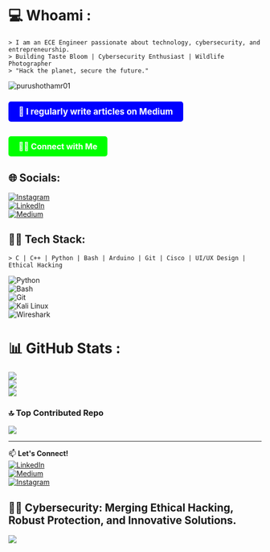 
# 💻 Whoami :
```shell
> I am an ECE Engineer passionate about technology, cybersecurity, and entrepreneurship.
> Building Taste Bloom | Cybersecurity Enthusiast | Wildlife Photographer
> "Hack the planet, secure the future."
```
<p align="left"> <img src="https://komarev.com/ghpvc/?username=purushothamr01&label=Profile%20views&color=0e75b6&style=flat" alt="purushothamr01" /> </p>
<h3><a href="mailto:https://medium.com/@Purushothamr" style="display: inline-block; padding: 10px 20px; font-size: 17px; font-weight: bold; color: white; background-color: 	#0000ff; text-decoration: none; border-radius: 5px;">📝 I regularly write articles on Medium</a></h3>
<h2><a href="mailto:purushothamr242@gmail.com" style="display: inline-block; padding: 10px 20px; font-size: 16px; font-weight: bold; color: white; background-color: #00ff00; text-decoration: none; border-radius: 5px;">🕵️‍♂️ Connect with Me</a></h2>

## 🌐 Socials:
[![Instagram](https://img.shields.io/badge/Instagram-%23E4405F.svg?logo=Instagram&logoColor=white)](https://instagram.com/purushothamr_)  
[![LinkedIn](https://img.shields.io/badge/LinkedIn-%230077B5.svg?logo=linkedin&logoColor=white)](https://linkedin.com/in/purushothamr)  
[![Medium](https://img.shields.io/badge/Medium-12100E?logo=medium&logoColor=white)](https://medium.com/@Purushothamr)  

## 🏴‍☠️ Tech Stack:
```shell
> C | C++ | Python | Bash | Arduino | Git | Cisco | UI/UX Design | Ethical Hacking
```
![Python](https://img.shields.io/badge/python-3670A0?style=plastic&logo=python&logoColor=ffdd54)  
![Bash](https://img.shields.io/badge/bash_script-%23121011.svg?style=plastic&logo=gnu-bash&logoColor=white)  
![Git](https://img.shields.io/badge/git-%23F05033.svg?style=plastic&logo=git&logoColor=white)  
![Kali Linux](https://img.shields.io/badge/Kali_Linux-557C94?style=plastic&logo=kali-linux&logoColor=white)  
![Wireshark](https://img.shields.io/badge/Wireshark-%231281C0.svg?style=plastic&logo=wireshark&logoColor=white)  

# 📊 GitHub Stats :
![](https://github-readme-stats.vercel.app/api?username=purushothamr01&theme=tokyonight&hide_border=false&include_all_commits=false&count_private=false)<br/>
![](https://github-readme-streak-stats.herokuapp.com/?user=purushothamr01&theme=tokyonight&hide_border=false)<br/>
![](https://github-readme-stats.vercel.app/api/top-langs/?username=purushothamr01&theme=tokyonight&hide_border=false&include_all_commits=false&count_private=false&layout=compact)


### 🔝 Top Contributed Repo
![](https://github-contributor-stats.vercel.app/api?username=purushothamr01&limit=5&theme=calm&combine_all_yearly_contributions=true)

---
📫 **Let's Connect!**  
[![LinkedIn](https://img.shields.io/badge/LinkedIn-%230077B5.svg?logo=linkedin&logoColor=white)](https://linkedin.com/in/purushothamr)  
[![Medium](https://img.shields.io/badge/Medium-12100E?logo=medium&logoColor=white)](https://medium.com/@Purushothamr)  
[![Instagram](https://img.shields.io/badge/Instagram-%23E4405F.svg?logo=Instagram&logoColor=white)](https://instagram.com/purushothamr_)  

👨‍💻 Cybersecurity: Merging Ethical Hacking, Robust Protection, and Innovative Solutions.
---
[![](https://visitcount.itsvg.in/api?id=purushothamr01&icon=10&color=0)](https://visitcount.itsvg.in)

<!-- Dark Themed GitHub Profile by @Purushothamr -->
